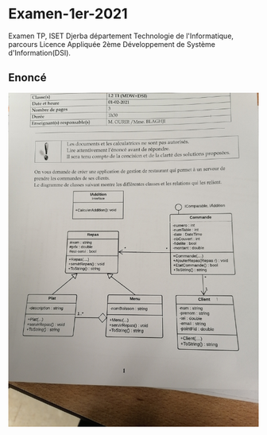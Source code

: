 # Examen-1er-2021

Examen TP, ISET Djerba département Technologie de l'Informatique, parcours 
Licence Appliquée 2ème Développement de Système d'Information(DSI).

## Enoncé
![enonce](enonce.jpg)
